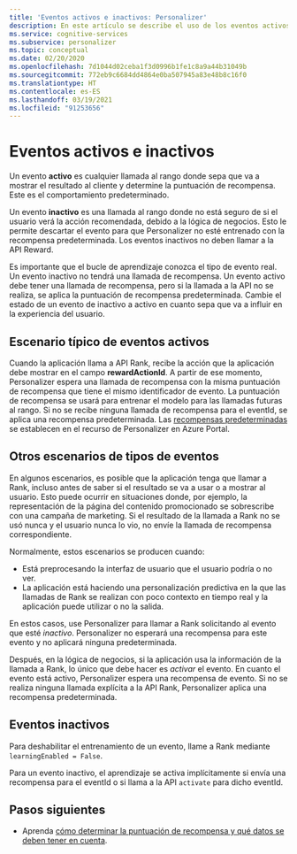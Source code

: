 ```yaml
---
title: 'Eventos activos e inactivos: Personalizer'
description: En este artículo se describe el uso de los eventos activos e inactivos en el servicio de Personalizer.
ms.service: cognitive-services
ms.subservice: personalizer
ms.topic: conceptual
ms.date: 02/20/2020
ms.openlocfilehash: 7d1044d02ceba1f3d0996b1fe1c8a9a44b31049b
ms.sourcegitcommit: 772eb9c6684dd4864e0ba507945a83e48b8c16f0
ms.translationtype: HT
ms.contentlocale: es-ES
ms.lasthandoff: 03/19/2021
ms.locfileid: "91253656"
---
```

# <a name="active-and-inactive-events"></a>Eventos activos e inactivos

Un evento **activo** es cualquier llamada al rango donde sepa que va a mostrar el resultado al cliente y determine la puntuación de recompensa. Este es el comportamiento predeterminado.

Un evento **inactivo** es una llamada al rango donde no está seguro de si el usuario verá la acción recomendada, debido a la lógica de negocios. Esto le permite descartar el evento para que Personalizer no esté entrenado con la recompensa predeterminada. Los eventos inactivos no deben llamar a la API Reward.

Es importante que el bucle de aprendizaje conozca el tipo de evento real. Un evento inactivo no tendrá una llamada de recompensa. Un evento activo debe tener una llamada de recompensa, pero si la llamada a la API no se realiza, se aplica la puntuación de recompensa predeterminada. Cambie el estado de un evento de inactivo a activo en cuanto sepa que va a influir en la experiencia del usuario.

## <a name="typical-active-events-scenario"></a>Escenario típico de eventos activos

Cuando la aplicación llama a API Rank, recibe la acción que la aplicación debe mostrar en el campo **rewardActionId**.  A partir de ese momento, Personalizer espera una llamada de recompensa con la misma puntuación de recompensa que tiene el mismo identificador de evento. La puntuación de recompensa se usará para entrenar el modelo para las llamadas futuras al rango. Si no se recibe ninguna llamada de recompensa para el eventId, se aplica una recompensa predeterminada. Las [recompensas predeterminadas](how-to-settings.md#configure-rewards-for-the-feedback-loop) se establecen en el recurso de Personalizer en Azure Portal.

## <a name="other-event-type-scenarios"></a>Otros escenarios de tipos de eventos

En algunos escenarios, es posible que la aplicación tenga que llamar a Rank, incluso antes de saber si el resultado se va a usar o a mostrar al usuario. Esto puede ocurrir en situaciones donde, por ejemplo, la representación de la página del contenido promocionado se sobrescribe con una campaña de marketing. Si el resultado de la llamada a Rank no se usó nunca y el usuario nunca lo vio, no envíe la llamada de recompensa correspondiente.

Normalmente, estos escenarios se producen cuando:

* Está preprocesando la interfaz de usuario que el usuario podría o no ver.
* La aplicación está haciendo una personalización predictiva en la que las llamadas de Rank se realizan con poco contexto en tiempo real y la aplicación puede utilizar o no la salida.

En estos casos, use Personalizer para llamar a Rank solicitando al evento que esté _inactivo_. Personalizer no esperará una recompensa para este evento y no aplicará ninguna predeterminada.

Después, en la lógica de negocios, si la aplicación usa la información de la llamada a Rank, lo único que debe hacer es _activar_ el evento. En cuanto el evento está activo, Personalizer espera una recompensa de evento. Si no se realiza ninguna llamada explícita a la API Rank, Personalizer aplica una recompensa predeterminada.

## <a name="inactive-events"></a>Eventos inactivos

Para deshabilitar el entrenamiento de un evento, llame a Rank mediante `learningEnabled = False`.

Para un evento inactivo, el aprendizaje se activa implícitamente si envía una recompensa para el eventId o si llama a la API `activate` para dicho eventId.

## <a name="next-steps"></a>Pasos siguientes

* Aprenda [cómo determinar la puntuación de recompensa y qué datos se deben tener en cuenta](concept-rewards.md).
